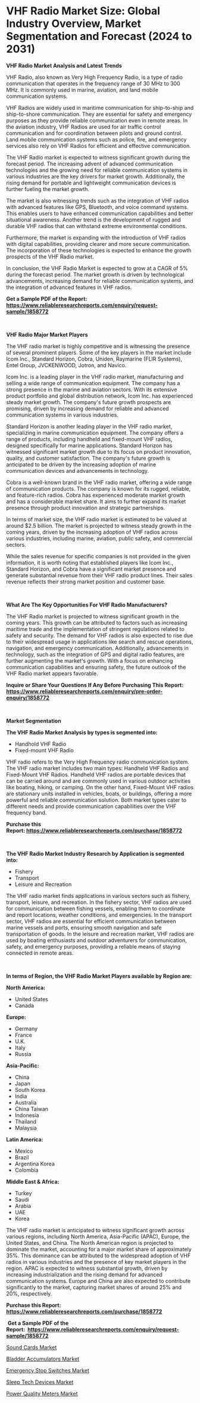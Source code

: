 <p><h1>VHF Radio Market Size: Global Industry Overview, Market Segmentation and Forecast (2024 to 2031)</h1></p><p><strong>VHF Radio Market Analysis and Latest Trends</strong></p>
<p><p>VHF Radio, also known as Very High Frequency Radio, is a type of radio communication that operates in the frequency range of 30 MHz to 300 MHz. It is commonly used in marine, aviation, and land mobile communication systems.</p><p>VHF Radios are widely used in maritime communication for ship-to-ship and ship-to-shore communication. They are essential for safety and emergency purposes as they provide reliable communication even in remote areas. In the aviation industry, VHF Radios are used for air traffic control communication and for coordination between pilots and ground control. Land mobile communication systems such as police, fire, and emergency services also rely on VHF Radios for efficient and effective communication.</p><p>The VHF Radio market is expected to witness significant growth during the forecast period. The increasing advent of advanced communication technologies and the growing need for reliable communication systems in various industries are the key drivers for market growth. Additionally, the rising demand for portable and lightweight communication devices is further fueling the market growth.</p><p>The market is also witnessing trends such as the integration of VHF radios with advanced features like GPS, Bluetooth, and voice command systems. This enables users to have enhanced communication capabilities and better situational awareness. Another trend is the development of rugged and durable VHF radios that can withstand extreme environmental conditions.</p><p>Furthermore, the market is expanding with the introduction of VHF radios with digital capabilities, providing clearer and more secure communication. The incorporation of these technologies is expected to enhance the growth prospects of the VHF Radio market.</p><p>In conclusion, the VHF Radio Market is expected to grow at a CAGR of 5% during the forecast period. The market growth is driven by technological advancements, increasing demand for reliable communication systems, and the integration of advanced features in VHF radios.</p></p>
<p><strong>Get a Sample PDF of the Report:&nbsp; <a href="https://www.reliableresearchreports.com/enquiry/request-sample/1858772">https://www.reliableresearchreports.com/enquiry/request-sample/1858772</a></strong></p>
<p>&nbsp;</p>
<p><strong>VHF Radio Major Market Players</strong></p>
<p><p>The VHF radio market is highly competitive and is witnessing the presence of several prominent players. Some of the key players in the market include Icom Inc., Standard Horizon, Cobra, Uniden, Raymarine (FLIR Systems), Entel Group, JVCKENWOOD, Jotron, and Navico.</p><p>Icom Inc. is a leading player in the VHF radio market, manufacturing and selling a wide range of communication equipment. The company has a strong presence in the marine and aviation sectors. With its extensive product portfolio and global distribution network, Icom Inc. has experienced steady market growth. The company's future growth prospects are promising, driven by increasing demand for reliable and advanced communication systems in various industries.</p><p>Standard Horizon is another leading player in the VHF radio market, specializing in marine communication equipment. The company offers a range of products, including handheld and fixed-mount VHF radios, designed specifically for marine applications. Standard Horizon has witnessed significant market growth due to its focus on product innovation, quality, and customer satisfaction. The company's future growth is anticipated to be driven by the increasing adoption of marine communication devices and advancements in technology.</p><p>Cobra is a well-known brand in the VHF radio market, offering a wide range of communication products. The company is known for its rugged, reliable, and feature-rich radios. Cobra has experienced moderate market growth and has a considerable market share. It aims to further expand its market presence through product innovation and strategic partnerships.</p><p>In terms of market size, the VHF radio market is estimated to be valued at around $2.5 billion. The market is projected to witness steady growth in the coming years, driven by the increasing adoption of VHF radios across various industries, including marine, aviation, public safety, and commercial sectors.</p><p>While the sales revenue for specific companies is not provided in the given information, it is worth noting that established players like Icom Inc., Standard Horizon, and Cobra have a significant market presence and generate substantial revenue from their VHF radio product lines. Their sales revenue reflects their strong market position and customer base.</p></p>
<p>&nbsp;</p>
<p><strong>What Are The Key Opportunities For VHF Radio Manufacturers?</strong></p>
<p><p>The VHF Radio market is projected to witness significant growth in the coming years. This growth can be attributed to factors such as increasing maritime trade and the implementation of stringent regulations related to safety and security. The demand for VHF radios is also expected to rise due to their widespread usage in applications like search and rescue operations, navigation, and emergency communication. Additionally, advancements in technology, such as the integration of GPS and digital radio features, are further augmenting the market's growth. With a focus on enhancing communication capabilities and ensuring safety, the future outlook of the VHF Radio market appears favorable.</p></p>
<p><strong>Inquire or Share Your Questions If Any Before Purchasing This Report: <a href="https://www.reliableresearchreports.com/enquiry/pre-order-enquiry/1858772">https://www.reliableresearchreports.com/enquiry/pre-order-enquiry/1858772</a></strong></p>
<p>&nbsp;</p>
<p><strong>Market Segmentation</strong></p>
<p><strong>The VHF Radio Market Analysis by types is segmented into:</strong></p>
<p><ul><li>Handhold VHF Radio</li><li>Fixed-mount VHF Radio</li></ul></p>
<p><p>VHF radio refers to the Very High Frequency radio communication system. The VHF radio market includes two main types: Handheld VHF Radios and Fixed-Mount VHF Radios. Handheld VHF radios are portable devices that can be carried around and are commonly used in various outdoor activities like boating, hiking, or camping. On the other hand, Fixed-Mount VHF radios are stationary units installed in vehicles, boats, or buildings, offering a more powerful and reliable communication solution. Both market types cater to different needs and provide communication capabilities over the VHF frequency band.</p></p>
<p><strong>Purchase this Report:&nbsp;<a href="https://www.reliableresearchreports.com/purchase/1858772">https://www.reliableresearchreports.com/purchase/1858772</a></strong></p>
<p>&nbsp;</p>
<p><strong>The VHF Radio Market Industry Research by Application is segmented into:</strong></p>
<p><ul><li>Fishery</li><li>Transport</li><li>Leisure and Recreation</li></ul></p>
<p><p>The VHF radio market finds applications in various sectors such as fishery, transport, leisure, and recreation. In the fishery sector, VHF radios are used for communication between fishing vessels, enabling them to coordinate and report locations, weather conditions, and emergencies. In the transport sector, VHF radios are essential for efficient communication between marine vessels and ports, ensuring smooth navigation and safe transportation of goods. In the leisure and recreation market, VHF radios are used by boating enthusiasts and outdoor adventurers for communication, safety, and emergency purposes, providing a reliable means of staying connected in remote areas.</p></p>
<p>&nbsp;</p>
<p><strong>In terms of Region, the VHF Radio Market Players available by Region are:</strong></p>
<p>
    <p> <strong> North America: </strong>
        <ul>
            <li>United States</li>
            <li>Canada</li>
        </ul>
        </p> 
    <p> <strong> Europe: </strong>
        <ul>
            <li>Germany</li>
            <li>France</li>
            <li>U.K.</li>
            <li>Italy</li>
            <li>Russia</li>
        </ul>
        </p> 
    <p> <strong> Asia-Pacific: </strong>
        <ul>
            <li>China</li>
            <li>Japan</li>
            <li>South Korea</li>
            <li>India</li>
            <li>Australia</li>
            <li>China Taiwan</li>
            <li>Indonesia</li>
            <li>Thailand</li>
            <li>Malaysia</li>
        </ul>
        </p> 
    <p> <strong> Latin America: </strong>
        <ul>
            <li>Mexico</li>
            <li>Brazil</li>
            <li>Argentina Korea</li>
            <li>Colombia</li>
        </ul>
        </p> 
    <p> <strong> Middle East & Africa: </strong>
        <ul>
            <li>Turkey</li>
            <li>Saudi</li>
            <li>Arabia</li>
            <li>UAE</li>
            <li>Korea</li>
        </ul>
    </p>
    </p>
<p><p>The VHF radio market is anticipated to witness significant growth across various regions, including North America, Asia-Pacific (APAC), Europe, the United States, and China. The North American region is projected to dominate the market, accounting for a major market share of approximately 35%. This dominance can be attributed to the widespread adoption of VHF radios in various industries and the presence of key market players in the region. APAC is expected to witness substantial growth, driven by increasing industrialization and the rising demand for advanced communication systems. Europe and China are also expected to contribute significantly to the market, capturing market shares of around 25% and 20%, respectively.</p></p>
<p><strong>Purchase this Report: <a href="https://www.reliableresearchreports.com/purchase/1858772">https://www.reliableresearchreports.com/purchase/1858772</a></strong></p>
<p>&nbsp;<strong>Get a Sample PDF of the Report:&nbsp;&nbsp;<a href="https://www.reliableresearchreports.com/enquiry/request-sample/1858772">https://www.reliableresearchreports.com/enquiry/request-sample/1858772</a></strong></p>
<p><strong></strong></p>
<p><p><a href="https://github.com/gaydyna/Market-Research-Report-List-2/blob/main/sound-cards-market.md">Sound Cards Market</a></p><p><a href="https://github.com/tamvrosiya/Market-Research-Report-List-2/blob/main/bladder-accumulators-market.md">Bladder Accumulators Market</a></p><p><a href="https://github.com/Paul14Anderson63/Market-Research-Report-List-2/blob/main/emergency-stop-switches-market.md">Emergency Stop Switches Market</a></p><p><a href="https://github.com/aasishrp01/Market-Research-Report-List-2/blob/main/sleep-tech-devices-market.md">Sleep Tech Devices Market</a></p><p><a href="https://github.com/dringals/Market-Research-Report-List-2/blob/main/power-quality-meters-market.md">Power Quality Meters Market</a></p></p>